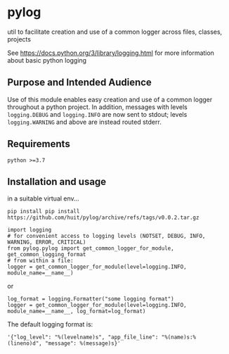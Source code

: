 # pylog
util to facilitate creation and use of a common logger across files, classes, projects

See https://docs.python.org/3/library/logging.html for more information about basic python logging

## Purpose and Intended Audience

Use of this module enables easy creation and use of a common logger throughout a python project. In addition, 
messages with levels `logging.DEBUG` and `logging.INFO` are now sent to stdout; levels `logging.WARNING` and above
are instead routed stderr.

## Requirements

    python >=3.7

## Installation and usage

in a suitable virtual env...
```
pip install pip install https://github.com/huit/pylog/archive/refs/tags/v0.0.2.tar.gz

import logging
# for convenient access to logging levels (NOTSET, DEBUG, INFO, WARNING, ERROR, CRITICAL)
from pylog.pylog import get_common_logger_for_module, get_common_logging_format
# from within a file:
logger = get_common_logger_for_module(level=logging.INFO, module_name=__name__)
```
or
```
log_format = logging.Formatter("some logging format")
logger = get_common_logger_for_module(level=logging.INFO, module_name=__name__, log_format=log_format)
```
The default logging format is:
```
'{"log_level": "%(levelname)s", "app_file_line": "%(name)s:%(lineno)d", "message": %(message)s}'
```
